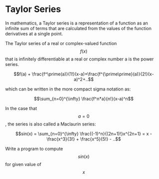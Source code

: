 # Taylor Series

In mathematics, a Taylor series is a representation of a function as an infinite sum of terms that are calculated from the values of the function derivatives at a single point.

The Taylor series of a real or complex-valued function $$f(x)$$ that is infinitely differentiable at a real or complex number a is the power series.

$$f(a) + \frac{f^\prime(a)}{1!}(x-a)+\frac{f^{\prime\prime}(a)}{2!}(x-a)^2+..$$

which can be written in the more compact sigma notation as:

$$\sum_{n=0}^{\infty} \frac{f^n*a}{n!}(x-a)^n$$

In the case that $$a=0$$, the series is also called a Maclaurin series:

$$sin(x) = \sum_{n=0}^{\infty} \frac{(-1)^n}{(2n+1)!}x^{2n+1} = x - \frac{x^3}{3!} + \frac{x^5}{5!} - ..$$

Write a program to compute $$sin(x)$$ for given value of $$x$$